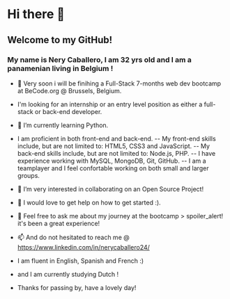# Hi there 👋

## Welcome to my GitHub!

### My name is Nery Caballero, I am 32 yrs old and I am a panamenian living in Belgium !

- 🔭 Very soon i will be finihing a Full-Stack 7-months web dev bootcamp at BeCode.org @ Brussels, Belgium.
- I'm looking for an internship or an entry level position as either a full-stack or back-end developer.

- 🌱 I’m currently learning Python.

- I am proficient in both front-end and back-end. 
-- My front-end skills include, but are not limited to: HTML5, CSS3 and JavaScript.
-- My back-end skills include, but are not limited to: Node.js, PHP.
-- I have experience working with MySQL, MongoDB, Git, GitHub.
-- I am a teamplayer and I feel confortable working on both small and larger groups.

- 👯 I’m very interested in collaborating on an Open Source Project!
- 🤔 I would love to get help on how to get started :).

- 💬 Feel free to ask me about my journey at the bootcamp > spoiler_alert! it's been a great experience!
- 📫 And do not hesitated to reach me @ https://www.linkedin.com/in/nerycaballero24/

- I am fluent in English, Spanish and French :)
- and I am currently studying Dutch !

- Thanks for passing by, have a lovely day!
